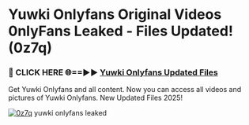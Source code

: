 # Yuwki Onlyfans Original Videos 0nlyFans Leaked - Files Updated! (0z7q)

<h3>🔴 CLICK HERE 🌐==►► <a href="https://tinyurl.com/ms9xzufz" rel="nofollow">Yuwki Onlyfans Updated Files</a></h3>

Get Yuwki Onlyfans and all content. Now you can access all videos and pictures of Yuwki Onlyfans. New Updated Files 2025!

[![0z7q](https://i.imgur.com/PQ7UWWw.gif)](https://tinyurl.com/ms9xzufz)
yuwki onlyfans leaked